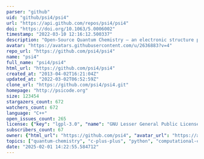 ```yaml
---
parser: "github"
uid: "github/psi4/psi4"
url: "https://api.github.com/repos/psi4/psi4"
doi: "https://doi.org/10.1063/5.0006002"
timestamp: "2022-03-10 12:16:12.500337"
description: "Open-Source Quantum Chemistry – an electronic structure package in C++ driven by Python"
avatar: "https://avatars.githubusercontent.com/u/2636883?v=4"
repo_url: "https://github.com/psi4/psi4"
name: "psi4"
full_name: "psi4/psi4"
html_url: "https://github.com/psi4/psi4"
created_at: "2013-04-02T16:21:04Z"
updated_at: "2022-03-02T06:52:59Z"
clone_url: "https://github.com/psi4/psi4.git"
homepage: "http://psicode.org"
size: 123454
stargazers_count: 672
watchers_count: 672
language: "C++"
open_issues_count: 265
license: {"key": "lgpl-3.0", "name": "GNU Lesser General Public License v3.0", "spdx_id": "LGPL-3.0", "url": "https://api.github.com/licenses/lgpl-3.0", "node_id": "MDc6TGljZW5zZTEy"}
subscribers_count: 67
owner: {"html_url": "https://github.com/psi4", "avatar_url": "https://avatars.githubusercontent.com/u/2636883?v=4", "login": "psi4", "type": "Organization"}
topics: ["quantum-chemistry", "c-plus-plus", "python", "computational-chemistry", "chemistry", "physics"]
date: "2025-02-01 14:22:55.584712"
---
```

